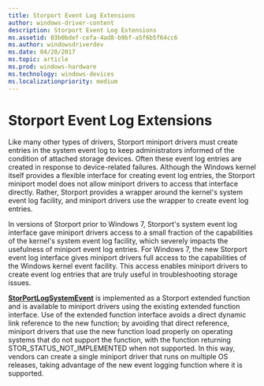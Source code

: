 ```yaml
---
title: Storport Event Log Extensions
author: windows-driver-content
description: Storport Event Log Extensions
ms.assetid: 03b0bdef-cefa-4ad8-b9bf-a5f6b5f64cc6
ms.author: windowsdriverdev
ms.date: 04/20/2017
ms.topic: article
ms.prod: windows-hardware
ms.technology: windows-devices
ms.localizationpriority: medium
---
```


# Storport Event Log Extensions


Like many other types of drivers, Storport miniport drivers must create entries in the system event log to keep administrators informed of the condition of attached storage devices. Often these event log entries are created in response to device-related failures. Although the Windows kernel itself provides a flexible interface for creating event log entries, the Storport miniport model does not allow miniport drivers to access that interface directly. Rather, Storport provides a wrapper around the kernel's system event log facility, and miniport drivers use the wrapper to create event log entries.

In versions of Storport prior to Windows 7, Storport's system event log interface gave miniport drivers access to a small fraction of the capabilities of the kernel's system event log facility, which severely impacts the usefulness of miniport event log entries. For Windows 7, the new Storport event log interface gives miniport drivers full access to the capabilities of the Windows kernel event facility. This access enables miniport drivers to create event log entries that are truly useful in troubleshooting storage issues.

[**StorPortLogSystemEvent**](https://msdn.microsoft.com/library/windows/hardware/ff567428) is implemented as a Storport extended function and is available to miniport drivers using the existing extended function interface. Use of the extended function interface avoids a direct dynamic link reference to the new function; by avoiding that direct reference, miniport drivers that use the new function load properly on operating systems that do not support the function, with the function returning STOR\_STATUS\_NOT\_IMPLEMENTED when not supported. In this way, vendors can create a single miniport driver that runs on multiple OS releases, taking advantage of the new event logging function where it is supported.

 

 




